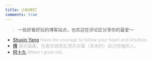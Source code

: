 ```yaml
---
title: 小伙伴们
comments: true
---
```

> 一些好看好玩的博客站点，也欢迎在评论区分享你的最爱～

* [Shuxin Yang](http://shuxinyang.com) <font color=#bbb>Have the courage to follow your heart and intuition.</font>
* [槽](https://miyehn.me/blog) <font color=#bbb>喜欢画画，也喜欢胡思乱想并对着（未来的）自己唠嗑的人。</font>
* [阿十九](https://blog.ashijiu.com) <font color=#bbb>When I grow old.</font>
